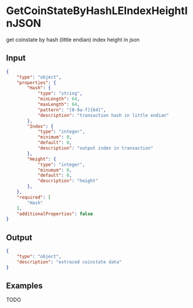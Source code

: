 # GetCoinStateByHashLEIndexHeightInJSON

get coinstate by hash (little endian) index height in json

## Input

```json
{
    "type": "object",
    "properties": {
        "Hash": {
            "type": "string",
            "minLength": 64,
            "maxLength": 64,
            "pattern": "[0-9a-f]{64}",
            "description": "transaction hash in little endian"
        },
        "Index": {
            "type": "integer",
            "minimum": 0,
            "default": 0,
            "description": "output index in transaction"
        },
        "Height": {
            "type": "integer",
            "minumum": 0,
            "default": 0,
            "description": "height"
        },
    },
    "required": [
        "Hash"
    ],
    "additionalProperties": false
}
```

## Output

```json
{
    "type": "object",
    "description": "extraced coinstate data"
}
```

## Examples

TODO
